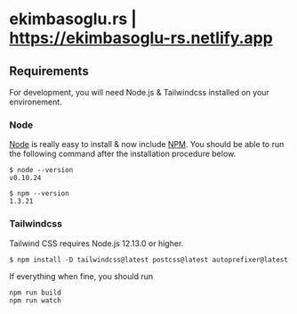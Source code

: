 # ekimbasoglu.rs  |  https://ekimbasoglu-rs.netlify.app

## Requirements
For development, you will need Node.js & Tailwindcss installed on your environement.

### Node

[Node](http://nodejs.org/) is really easy to install & now include [NPM](https://npmjs.org/).
You should be able to run the following command after the installation procedure
below.

    $ node --version
    v0.10.24

    $ npm --version
    1.3.21
    
### Tailwindcss

Tailwind CSS requires Node.js 12.13.0 or higher.

    $ npm install -D tailwindcss@latest postcss@latest autoprefixer@latest
    
If everything when fine, you should run

    npm run build
    npm run watch
